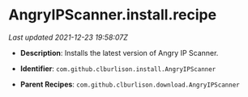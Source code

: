 # AngryIPScanner.install.recipe

_Last updated 2021-12-23 19:58:07Z_

- **Description**: Installs the latest version of Angry IP Scanner.

- **Identifier**: `com.github.clburlison.install.AngryIPScanner`

- **Parent Recipes**: `com.github.clburlison.download.AngryIPScanner`